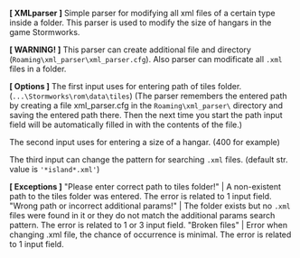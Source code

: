 **[ XMLparser ]**
Simple parser for modifying all xml files of a certain type inside a folder.
This parser is used to modify the size of hangars in the game Stormworks.

**[ WARNING! ]**
This parser can create additional file and directory (```Roaming\xml_parser\xml_parser.cfg```).
Also parser can modificate all ```.xml``` files in a folder.

**[ Options ]**
The first input uses for entering path of tiles folder. (```...\Stormworks\rom\data\tiles```)
(The parser remembers the entered path by creating a file xml_parser.cfg in the ```Roaming\xml_parser\``` directory
and saving the entered path there. Then the next time you start the path input field will be automatically filled in with the contents of the file.)

The second input uses for entering a size of a hangar. (400 for example)

The third input can change the pattern for searching ```.xml``` files. (default str. value is ``` '*island*.xml' ```)

**[ Exceptions ]**
"Please enter correct path to tiles folder!" | A non-existent path to the tiles folder was entered. The error is related to 1 input field.
"Wrong path or incorrect additional params!" | The folder exists but no ```.xml``` files were found in it or they do not match the additional params search pattern. The error is related to 1 or 3 input field.
"Broken files" | Error when changing .xml file, the chance of occurrence is minimal. The error is related to 1 input field.



